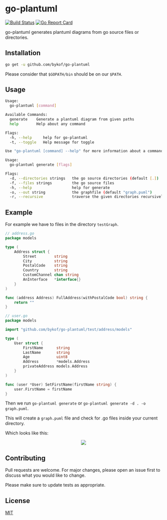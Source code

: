 # go-plantuml 
[![Build Status](https://travis-ci.com/bykof/go-plantuml.svg?branch=master)](https://travis-ci.com/bykof/go-plantuml)
[![Go Report Card](https://goreportcard.com/badge/github.com/bykof/go-plantuml)](https://goreportcard.com/report/github.com/bykof/go-plantuml)

go-plantuml generates plantuml diagrams from go source files or directories.

## Installation

```bash
go get -u github.com/bykof/go-plantuml
```

Please consider that `$GOPATH/bin` should be on our `$PATH`.


## Usage

```bash
Usage:
  go-plantuml [command]

Available Commands:
  generate    Generate a plantuml diagram from given paths
  help        Help about any command

Flags:
  -h, --help     help for go-plantuml
  -t, --toggle   Help message for toggle

Use "go-plantuml [command] --help" for more information about a command.

```

```bash
Usage:
  go-plantuml generate [flags]

Flags:
  -d, --directories strings   the go source directories (default [.])
  -f, --files strings         the go source files
  -h, --help                  help for generate
  -o, --out string            the graphfile (default "graph.puml")
  -r, --recursive             traverse the given directories recursively
```

## Example

For example we have to files in the directory `testGraph`.

```go
// address.go
package models

type (
	Address struct {
		Street        string
		City          string
		PostalCode    string
		Country       string
		CustomChannel chan string
		AnInterface   *interface{}
	}
)

func (address Address) FullAddress(withPostalCode bool) string {
	return ""
}
```

```go
// user.go
package models

import "github.com/bykof/go-plantuml/test/address/models"

type (
	User struct {
		FirstName      string
		LastName       string
		Age            uint8
		Address        *models.Address
		privateAddress models.Address
	}
)

func (user *User) SetFirstName(firstName string) {
	user.FirstName = firstName
}
```

Then we run `go-plantuml generate` or `go-plantuml generate -d . -o graph.puml`.

This will create a `graph.puml` file and check for .go files inside your current directory.

Which looks like this:
<p align="center">
  <img src="https://raw.githubusercontent.com/bykof/go-plantuml/master/docs/assets/graph.png">
</p>

## Contributing
Pull requests are welcome. For major changes, please open an issue first to discuss what you would like to change.

Please make sure to update tests as appropriate.

## License
[MIT](https://choosealicense.com/licenses/mit/)